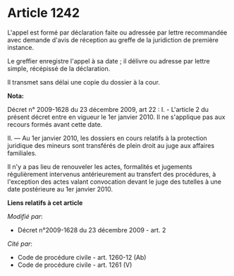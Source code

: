 # Article 1242

L'appel est formé par déclaration faite ou adressée par lettre recommandée avec demande d'avis de réception au greffe de la
juridiction de première instance. 

Le greffier enregistre l'appel à sa date ; il délivre ou adresse par lettre simple, récépissé de la déclaration. 

Il transmet sans délai une copie du dossier à la cour.

**Nota:**

Décret n° 2009-1628 du 23 décembre 2009, art 22 : I. - L'article 2 du présent décret entre en vigueur le 1er janvier 2010. Il
ne s'applique pas aux recours formés avant cette date.

II. ― Au 1er janvier 2010, les dossiers en cours relatifs à la protection juridique des mineurs sont transférés de plein
droit au juge aux affaires familiales.

Il n'y a pas lieu de renouveler les actes, formalités et jugements régulièrement intervenus antérieurement au transfert des
procédures, à l'exception des actes valant convocation devant le juge des tutelles à une date postérieure au 1er janvier
2010.

**Liens relatifs à cet article**

_Modifié par_:

  - Décret n°2009-1628 du 23 décembre 2009 - art. 2

_Cité par_:

  - Code de procédure civile - art. 1260-12 (Ab)
  - Code de procédure civile - art. 1261 (V)
